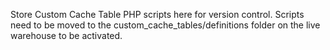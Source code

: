 Store Custom Cache Table PHP scripts here for version control. Scripts need to
be moved to the custom_cache_tables/definitions folder on the live warehouse to
be activated.